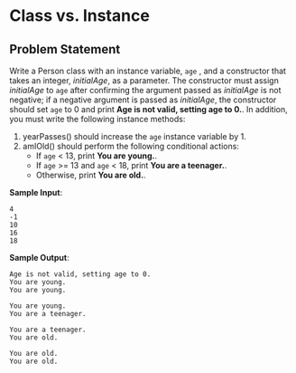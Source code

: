# Class vs. Instance

## Problem Statement
Write a Person class with an instance variable, `age` , and a constructor that takes an integer, _initialAge_, as a parameter. The constructor must assign _initialAge_ to `age` after confirming the argument passed as _initialAge_ is not negative; if a negative argument is passed as _initialAge_, the constructor should set `age` to 0 and print **Age is not valid, setting age to 0.**. In addition, you must write the following instance methods:

1. yearPasses() should increase the `age` instance variable by 1.
2. amIOld() should perform the following conditional actions:
    - If `age` < 13, print **You are young.**.
    - If `age` >= 13 and `age` < 18, print **You are a teenager.**.
    - Otherwise, print **You are old.**.

**Sample Input**:
```
4
-1
10
16
18
```

**Sample Output**:
```
Age is not valid, setting age to 0.
You are young.
You are young.

You are young.
You are a teenager.

You are a teenager.
You are old.

You are old.
You are old.
```
